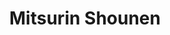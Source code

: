 --- 
title: "Mitsurin Shounen"
publishdate: "2019-2-27T16:48:46+02:00"
src: "https://365manga.net/manga/mitsurin-shounen"
image: "https://data.365manga.net/images/thumbnails/30412-mitsurin-shounen.jpg"
description: " This story is set in Cambodia. War has ravaged the country year after year, leaving behind it large minefields. To this day, many people still suffer because of them. Aki Ra keeps clearing the fields. But what was his childhood like? This is the story of a real child soldier, a historical account of a tragedy humanity should never forget. Mitsurin Shounen is also the story of…"
---
